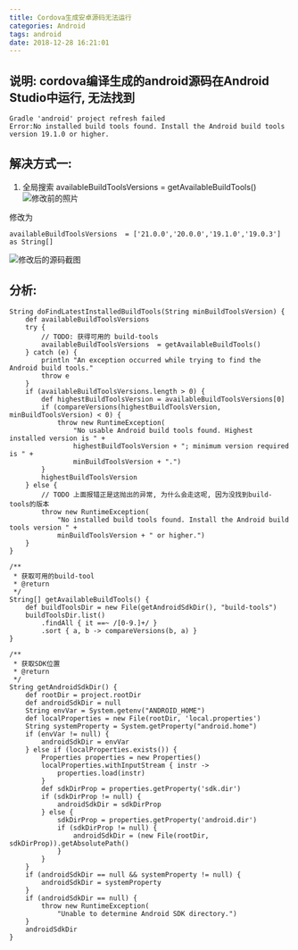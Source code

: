```yaml
---
title: Cordova生成安卓源码无法运行
categories: Android
tags: android
date: 2018-12-28 16:21:01
---
```


## 说明: cordova编译生成的android源码在Android Studio中运行, 无法找到
```
Gradle 'android' project refresh failed
Error:No installed build tools found. Install the Android build tools version 19.1.0 or higher.
```
<!-- more -->
## 解决方式一:

1. 全局搜索  availableBuildToolsVersions = getAvailableBuildTools()
![修改前的照片](https://img-blog.csdn.net/20180921102547408?watermark/2/text/aHR0cHM6Ly9ibG9nLmNzZG4ubmV0L3FxXzM1OTc0NzU5/font/5a6L5L2T/fontsize/400/fill/I0JBQkFCMA==/dissolve/70)

修改为
```
availableBuildToolsVersions  = ['21.0.0','20.0.0','19.1.0','19.0.3'] as String[]
```

![修改后的源码截图](https://img-blog.csdn.net/20180921102905659?watermark/2/text/aHR0cHM6Ly9ibG9nLmNzZG4ubmV0L3FxXzM1OTc0NzU5/font/5a6L5L2T/fontsize/400/fill/I0JBQkFCMA==/dissolve/70)

## 分析:

```
String doFindLatestInstalledBuildTools(String minBuildToolsVersion) {
    def availableBuildToolsVersions
    try {
    	// TODO: 获得可用的 build-tools
        availableBuildToolsVersions  = getAvailableBuildTools()
    } catch (e) {
        println "An exception occurred while trying to find the Android build tools."
        throw e
    }
    if (availableBuildToolsVersions.length > 0) {
        def highestBuildToolsVersion = availableBuildToolsVersions[0]
        if (compareVersions(highestBuildToolsVersion, minBuildToolsVersion) < 0) {
            throw new RuntimeException(
                "No usable Android build tools found. Highest installed version is " +
                highestBuildToolsVersion + "; minimum version required is " +
                minBuildToolsVersion + ".")
        }
        highestBuildToolsVersion
    } else {
    	// TODO 上面报错正是这抛出的异常, 为什么会走这呢, 因为没找到build-tools的版本
        throw new RuntimeException(
            "No installed build tools found. Install the Android build tools version " +
            minBuildToolsVersion + " or higher.")
    }
}

/**
 * 获取可用的build-tool
 * @return
 */
String[] getAvailableBuildTools() {
    def buildToolsDir = new File(getAndroidSdkDir(), "build-tools")
    buildToolsDir.list()
        .findAll { it ==~ /[0-9.]+/ } 
        .sort { a, b -> compareVersions(b, a) }
}

/**
 * 获取SDK位置
 * @return
 */
String getAndroidSdkDir() {
    def rootDir = project.rootDir
    def androidSdkDir = null
    String envVar = System.getenv("ANDROID_HOME")
    def localProperties = new File(rootDir, 'local.properties')
    String systemProperty = System.getProperty("android.home")
    if (envVar != null) {
        androidSdkDir = envVar
    } else if (localProperties.exists()) {
        Properties properties = new Properties()
        localProperties.withInputStream { instr ->
            properties.load(instr)
        }
        def sdkDirProp = properties.getProperty('sdk.dir')
        if (sdkDirProp != null) {
            androidSdkDir = sdkDirProp
        } else {
            sdkDirProp = properties.getProperty('android.dir')
            if (sdkDirProp != null) {
                androidSdkDir = (new File(rootDir, sdkDirProp)).getAbsolutePath()
            }
        }
    }
    if (androidSdkDir == null && systemProperty != null) {
        androidSdkDir = systemProperty
    }
    if (androidSdkDir == null) {
        throw new RuntimeException(
            "Unable to determine Android SDK directory.")
    }
    androidSdkDir
}
```



